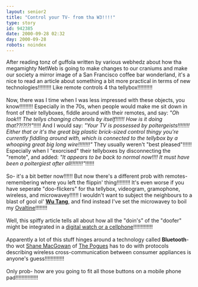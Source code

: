 ```yaml
---
layout: senior2
title: "Control your TV- from tha W3!!!!"
type: story
id: 942385
date: 2000-09-28 02:32
day: 2000-09-28
robots: noindex
---
```

After reading tonz of guffola written by various webhedz about how tha megamighty NetWeb is going to make changes to our craniums and make our society a mirror image of a San Francisco coffee bar wonderland, it's a nice to read an article about something a bit more practical in terms of new technologies!!!!!!!!! Like remote controls 4 tha tellybox!!!!!!!!!!<br/> <br/>Now, there was I time when I was less impressed with these objects, you know!!!!!!!!! Especially in the 70s, when people would make me sit down in front of their tellyboxes, fiddle around with their remotes, and say: <i>"Oh look!!! The tellys changing channels by itself!!!!!! How is it doing that??!?!?!"</i>!!!!! And I would say: <i>"Your TV is possessed by poltergeists!!!!!!!! Either that or it's the great big plastic brick-sized control thingy you're currently fiddling around with, which is connected to the tellybox by a whooping great big long wire!!!!!!!!"</i> They usually weren't "best pleased"!!!!!! Especially when I "exorcised" their tellyboxes by disconnecting the "remote", and added: <i>"It appears to be back to normal now!!!! It must have been a poltergiest after all!!!!!!!!"</i>!!!!!! <br/> <br/>So- it's a bit better now!!!!!! But now there's a different prob with remotes- remembering where you left the flippin' thing!!!!!!!!! It's even worse if you have seperate "doo-flickers" for tha tellybox, videogram, gramophone, wireless, and microwavey!!!!!! I wouldn't want to subject the neighbours to a blast of gool ol' <b><a href="http://www.wu-tang.net/">Wu Tang</a></b>, and find instead I've set the microwavey to boil my <a href="http://www.sterlingtimes.co.uk/ovaltine.htm">Ovaltine</a>!!!!!!!!<br/> <br/>Well, this spiffy article tells all about how all the "doin's" of the "doofer" might be integrated in a <a href="http://www.newstrolls.com/news/dev/rcfoc/column000925.htm">digital watch or a cellphone</a>!!!!!!!!!!!!! <br/> <br/>Apparently a lot of this stuff hinges around a technology called <b>Bluetooth</b>- tho wot <a href="hhttp://www.ubl.com/ubl_artist.asp?artistid=128274&amp;p_id=P+++100448">Shane MacGowan</a> of <a href="http://www.pogues.com/">The Pogues</a> has to do with protocols describing wireless cross-communication between consumer appliances is anyone's guess!!!!!!!!!!!!! <br/> <br/>Only prob- how are you going to fit all those buttons on a mobile phone pad!!!!!!!!!!!!!!!
